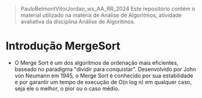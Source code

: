 > PauloBelmontVitorJordao_ws_AA_RR_2024
Este repositório contém o material utilizado na matéria de Análise de Algoritmos, atividade avaliativa da disciplina Análise de Algoritmos.
# Introdução MergeSort
- O Merge Sort é um dos algoritmos de ordenação mais eficientes, baseado no paradigma "dividir para conquistar". Desenvolvido por John von Neumann em 1945, o Merge Sort é conhecido por sua estabilidade e por garantir um tempo de execução de O(n log n) em qualquer caso, seja ele o melhor, o pior ou o caso médio.
